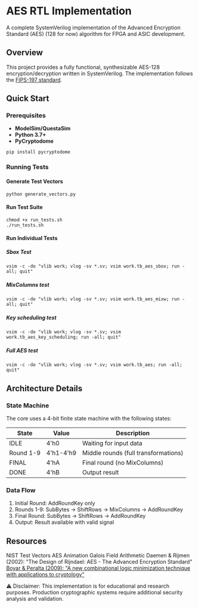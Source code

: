 # AES RTL Implementation
A complete SystemVerilog implementation of the Advanced Encryption Standard (AES) (128 for now) algorithm for FPGA and ASIC development.

## Overview
This project provides a fully functional, synthesizable AES-128 encryption/decryption written in SystemVerilog. The implementation follows the [FIPS-197 standard](https://csrc.nist.gov/files/pubs/fips/197/final/docs/fips-197.pdf).

## Quick Start

### Prerequisites

- **ModelSim/QuestaSim**
- **Python 3.7+**
- **PyCryptodome**
```
pip install pycryptodome
```
### Running Tests

#### Generate Test Vectors
```
python generate_vectors.py
```
#### Run Test Suite

```
chmod +x run_tests.sh
./run_tests.sh
```

#### Run Individual Tests

##### Sbox Test
```
vsim -c -do "vlib work; vlog -sv *.sv; vsim work.tb_aes_sbox; run -all; quit"
```
##### MixColumns test
```
vsim -c -do "vlib work; vlog -sv *.sv; vsim work.tb_aes_mixw; run -all; quit"
```

##### Key scheduling test
```
vsim -c -do "vlib work; vlog -sv *.sv; vsim work.tb_aes_key_scheduling; run -all; quit"
```

##### Full AES test
```
vsim -c -do "vlib work; vlog -sv *.sv; vsim work.tb_aes; run -all; quit"
```
## Architecture Details

### State Machine
The core uses a 4-bit finite state machine with the following states:

| State | Value | Description |
|-------|-------|-------------|
| IDLE | 4'h0 | Waiting for input data |
| Round 1-9 | 4'h1-4'h9 | Middle rounds (full transformations) |
| FINAL | 4'hA | Final round (no MixColumns) |
| DONE | 4'hB | Output result |

### Data Flow

1. Initial Round: AddRoundKey only
2. Rounds 1-9: SubBytes → ShiftRows → MixColumns → AddRoundKey
3. Final Round: SubBytes → ShiftRows → AddRoundKey
4. Output: Result available with valid signal

## Resources
NIST Test Vectors
AES Animation
Galois Field Arithmetic
Daemen & Rijmen (2002): "The Design of Rijndael: AES - The Advanced Encryption Standard"
[Boyar & Peralta (2009): "A new combinational logic minimization technique with applications to cryptology"](https://eprint.iacr.org/2011/332.pdf)

⚠️ Disclaimer: This implementation is for educational and research purposes. Production cryptographic systems require additional security analysis and validation.